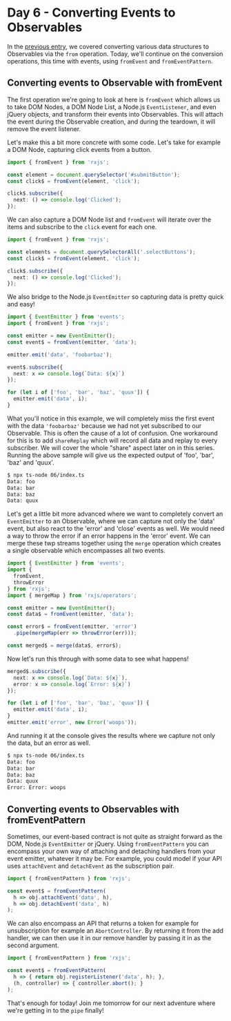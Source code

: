 # Day 6 - Converting Events to Observables

In the [previous entry](../05/readme.md), we covered converting various data structures to Observables via the `from` operation.  Today, we'll continue on the conversion operations, this time with events, using `fromEvent` and `fromEventPattern`.

## Converting events to Observable with fromEvent

The first operation we're going to look at here is `fromEvent` which allows us to take DOM Nodes, a DOM Node List, a Node.js `EventListener`, and even jQuery objects, and transform their events into Observables.  This will attach the event during the Observable creation, and during the teardown, it will remove the event listener.

Let's make this a bit more concrete with some code.  Let's take for example a DOM Node, capturing click events from a button.
```typescript
import { fromEvent } from 'rxjs';

const element = document.querySelector('#submitButton');
const click$ = fromEvent(element, 'click');

click$.subscribe({
  next: () => console.log('Clicked');
});
```

We can also capture a DOM Node list and `fromEvent` will iterate over the items and subscribe to the `click` event for each one.
```typescript
import { fromEvent } from 'rxjs';

const elements = document.querySelectorAll('.selectButtons');
const click$ = fromEvent(element, 'click');

click$.subscribe({
  next: () => console.log('Clicked');
});
```

We also bridge to the Node.js `EventEmitter` so capturing data is pretty quick and easy!

```typescript
import { EventEmitter } from 'events';
import { fromEvent } from 'rxjs';

const emitter = new EventEmitter();
const event$ = fromEvent(emitter, 'data');

emitter.emit('data', 'foobarbaz');

event$.subscribe({
  next: x => console.log(`Data: ${x}`)
});

for (let i of ['foo', 'bar', 'baz', 'quux']) {
  emitter.emit('data', i);
}
```

What you'll notice in this example, we will completely miss the first event with the data `'foobarbaz'` because we had not yet subscribed to our Observable. This is often the cause of a lot of confusion.  One workaround for this is to add `shareReplay` which will record all data and replay to every subscriber.  We will cover the whole "share" aspect later on in this series.  Running the above sample will give us the expected output of 'foo', 'bar', 'baz' and 'quux'.
```bash
$ npx ts-node 06/index.ts
Data: foo
Data: bar
Data: baz
Data: quux
```

Let's get a little bit more advanced where we want to completely convert an `EventEmitter` to an Observable, where we can capture not only the 'data' event, but also react to the 'error' and 'close' events as well.  We would need a way to throw the error if an error happens in the 'error' event.  We can merge these twp streams together using the `merge` operation which creates a single observable which encompasses all two events.

```typescript
import { EventEmitter } from 'events';
import { 
  fromEvent,
  throwError
} from 'rxjs';
import { mergeMap } from 'rxjs/operators';

const emitter = new EventEmitter();
const data$ = fromEvent(emitter, 'data');

const error$ = fromEvent(emitter, 'error')
  .pipe(mergeMap(err => throwError(err)));

const merged$ = merge(data$, error$);
```

Now let's run this through with some data to see what happens!
```typescript
merged$.subscribe({
  next: x => console.log(`Data: ${x}`),
  error: x => console.log(`Error: ${x}`)
});

for (let i of ['foo', 'bar', 'baz', 'quux']) {
  emitter.emit('data', i);
}
emitter.emit('error', new Error('woops'));
```

And running it at the console gives the results where we capture not only the data, but an error as well.
```bash
$ npx ts-node 06/index.ts
Data: foo
Data: bar
Data: baz
Data: quux
Error: Error: woops
```

## Converting events to Observables with fromEventPattern

Sometimes, our event-based contract is not quite as straight forward as the DOM, Node.js `EventEmitter` or jQuery.  Using `fromEventPattern` you can encompass your own way of attaching and detaching handlers from your event emitter, whatever it may be.  For example, you could model if your API uses `attachEvent` and `detachEvent` as the subscription pair.

```typescript
import { fromEventPattern } from 'rxjs';

const event$ = fromEventPattern(
  h => obj.attachEvent('data', h),
  h => obj.detachEvent('data', h)
);
```

We can also encompass an API that returns a token for example for unsubscription for example an `AbortController`.  By returning it from the add handler, we can then use it in our remove handler by passing it in as the second argument.

```typescript
import { fromEventPattern } from 'rxjs';

const event$ = fromEventPattern(
  h => { return obj.registerListener('data', h); },
  (h, controller) => { controller.abort(); }
);
```

That's enough for today! Join me tomorrow for our next adventure where we're getting in to the `pipe` finally!
